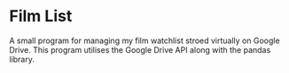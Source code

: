 # Film List
A small program for managing my film watchlist stroed virtually on Google Drive. This program utilises the Google Drive API along with the pandas library. 